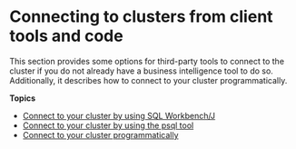 # Connecting to clusters from client tools and code<a name="connecting-via-client-tools"></a>

This section provides some options for third\-party tools to connect to the cluster if you do not already have a business intelligence tool to do so\. Additionally, it describes how to connect to your cluster programmatically\. 

**Topics**
+ [Connect to your cluster by using SQL Workbench/J](connecting-using-workbench.md)
+ [Connect to your cluster by using the psql tool](connecting-from-psql.md)
+ [Connect to your cluster programmatically](connecting-in-code.md)
